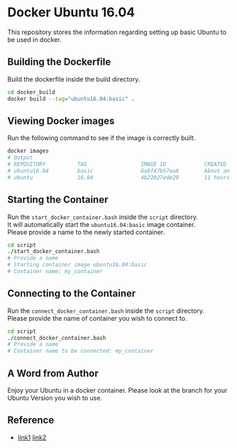 # Docker Ubuntu 16.04

This repository stores the information regarding setting up basic Ubuntu to be used in docker.

## Building the Dockerfile

Build the dockerfile inside the build directory.  
```bash
cd docker_build
docker build --tag="ubuntu16.04:basic" .
```

## Viewing Docker images

Run the following command to see if the image is correctly built.  
```bash
docker images
# Output
# REPOSITORY          TAG                 IMAGE ID            CREATED             SIZE
# ubuntu16.04         basic               6a8f47b57aa6        About an hour ago   586MB
# ubuntu              16.04               4b22027ede29        11 hours ago        127MB
```

## Starting the Container

Run the `start_docker_container.bash` inside the `script` directory.  
It will automatically start the `ubuntu16.04:basic` image container.  
Please provide a name to the newly started container.  
```bash
cd script
./start_docker_container.bash
# Provide a name
# Starting container image ubuntu16.04:basic
# Container name: my_container
```

## Connecting to the Container

Run the `connect_docker_container.bash` inside the `script` directory.  
Please provide the name of container you wish to connect to.  
```bash
cd script
./connect_docker_container.bash
# Provide a name
# Container name to be connected: my_container
```

## A Word from Author

Enjoy your Ubuntu in a docker container. Please look at the branch for your Ubuntu Version you wish to use.  

## Reference

- [link1](https://github.com/udacimak/udacimak) [link2](https://github.com/saurabverma/dockerfiles)